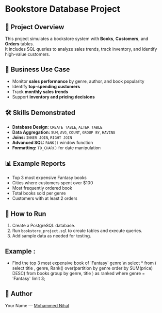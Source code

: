 # Bookstore Database Project

## 📌 Project Overview
This project simulates a bookstore system with **Books**, **Customers**, and **Orders** tables.  
It includes SQL queries to analyze sales trends, track inventory, and identify high-value customers.

## 🎯 Business Use Case
- Monitor **sales performance** by genre, author, and book popularity
- Identify **top-spending customers**
- Track **monthly sales trends**
- Support **inventory and pricing decisions**

## 🛠 Skills Demonstrated
- **Database Design:** `CREATE TABLE`, `ALTER TABLE`
- **Data Aggregation:** `SUM`, `AVG`, `COUNT`, `GROUP BY`, `HAVING`
- **Joins:** `INNER JOIN`, `RIGHT JOIN`
- **Advanced SQL:** `RANK()` window function
- **Formatting:** `TO_CHAR()` for date manipulation

## 📊 Example Reports
- Top 3 most expensive Fantasy books
- Cities where customers spent over $100
- Most frequently ordered book
- Total books sold per genre
- Customers with at least 2 orders

## 🚀 How to Run
1. Create a PostgreSQL database.
2. Run `bookstore_project.sql` to create tables and execute queries.
3. Add sample data as needed for testing.

## Example :
- Find the top 3 most expensive book of 'Fantasy' genre \n
select * from (
select title ,
genre,
Rank() over(partition by genre order by SUM(price) DESC)
from books
group by genre, title
	) as ranked
	where genre = 'Fantasy'
	limit 3;

## 📄 Author
Your Name — [Mohammed Nihal](https://linkedin.com/in/Mohdnihal03)


